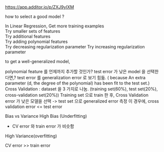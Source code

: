 https://app.additor.io/p/ZXJ9yIXM

how to select a good model ?

In Linear Regression,
Get    more    training    examples    
 Try    smaller    sets    of    features   
Try    additional   features    
Try    adding    polynomial    features   
Try    decreasing    regularization parameter
Try    increasing regularization parameter


to get a well-generalized model,

polynomial  feature 를 언제까지 추가할 것인가? 
test  error 가 낮은  model 을 선택한다면,? test error 를  generalization error 로 보기 힘듦. ( because An extra parameter (d, the degree of the polynomial) has been fit to the test set.)
 Cross Validation : dataset 을  3 가지로 나눔. (training set(60%), test set(20%), cross-validation set(20%))
Training set 으로  train  한 후,  Cross Validation error 가 낮은 모델을 선택 ->  test set 으로  generalized error 측정
이 경우에,  cross validation error <=  test error  


 Bias vs Variance
High Bias (Underfitting) 

* CV error  와  train error 가 비슷함

 High Variance(overfitting)

CV error >> train error
